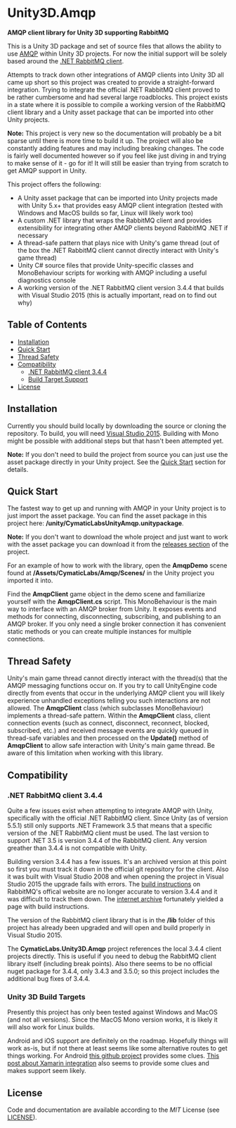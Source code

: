 # Unity3D.Amqp
**AMQP client library for Unity 3D supporting RabbitMQ**

This is a Unity 3D package and set of source files that allows the ability to use [AMQP](http://www.amqp.org/) within Unity 3D projects. For now the initial support will be solely based around the [.NET RabbitMQ client](http://www.rabbitmq.com/dotnet.html).

Attempts to track down other integrations of AMQP clients into Unity 3D all came up short so this project was created to provide a straight-forward integration. Trying to integrate the official .NET RabbitMQ client proved to be rather cumbersome and had several large roadblocks. This project exists in a state where it is possible to compile a working version of the RabbitMQ client library and a Unity asset package that can be imported into other Unity projects.

**Note:** This project is very new so the documentation will probably be a bit sparse until there is more time to build it up. The project will also be constantly adding features and may including breaking changes. The code is fairly well documented however so if you feel like just diving in and trying to make sense of it - go for it! It will still be easier than trying from scratch to get AMQP support in Unity.

This project offers the following:
* A Unity asset package that can be imported into Unity projects made with Unity 5.x+ that provides easy AMQP client integration (tested with Windows and MacOS builds so far, Linux will likely work too)
* A custom .NET library that wraps the RabbitMQ client and provides extensibility for integrating other AMQP clients beyond RabbitMQ .NET if necessary
* A thread-safe pattern that plays nice with Unity's game thread (out of the box the .NET RabbitMQ client cannot directly interact with Unity's game thread)
* Unity C# source files that provide Unity-specific classes and MonoBehaviour scripts for working with AMQP including a useful diagnostics console
* A working version of the .NET RabbitMQ client version 3.4.4 that builds with Visual Studio 2015 (this is actually important, read on to find out why)

## Table of Contents

- [Installation](#installation)
- [Quick Start](#quick-start)
- [Thread Safety](#thread-safety)
- [Compatibility](#compatibility)
  - [.NET RabbitMQ client 3.4.4](#net-rabbitmq-client-344)
  - [Build Target Support](#unity-3d-build-targets)
- [License](#license)

## Installation

Currently you should build locally by downloading the source or cloning the repository. To build, you will need [Visual Studio 2015](https://www.visualstudio.com/downloads/). Building with Mono might be possible with additional steps but that hasn't been attempted yet.

**Note:** If you don't need to build the project from source you can just use the asset package directly in your Unity project. See the [Quick Start](#quick-start) section for details.

## Quick Start

The fastest way to get up and running with AMQP in your Unity project is to just import the asset package. You can find the asset package in this project here: **/unity/CymaticLabsUnityAmqp.unitypackage**.

**Note:** If you don't want to download the whole project and just want to work with the asset package you can download it from the [releases section](https://github.com/CymaticLabs/Unity3D.Amqp/releases) of the project.

For an example of how to work with the library, open the **AmqpDemo** scene found at **/Assets/CymaticLabs/Amqp/Scenes/** in the Unity project you imported it into.

Find the **AmqpClient** game object in the demo scene and familiarize yourself with the **AmqpClient.cs** script. This MonoBehaviour is the main way to interface with an AMQP broker from Unity. It exposes events and methods for connecting, disconnecting, subscribing, and publishing to an AMQP broker. If you only need a single broker connection it has convenient static methods or you can create multiple instances for multiple connections.

## Thread Safety

Unity's main game thread cannot directly interact with the thread(s) that the AMQP messaging functions occur on. If you try to call UnityEngine code directly from events that occur in the underlying AMQP client you will likely experience unhandled exceptions telling you such interactions are not allowed. The **AmqpClient** class (which subclasses MonoBehaviour) implements a thread-safe pattern. Within the **AmqpClient** class, client connection events (such as connect, disconnect, reconnect, blocked, subscribed, etc.) and received message events are quickly queued in thread-safe variables and then processed on the **Update()** method of **AmqpClient** to allow safe interaction with Unity's main game thread. Be aware of this limitation when working with this library.

## Compatibility

### .NET RabbitMQ client 3.4.4

Quite a few issues exist when attempting to integrate AMQP with Unity, specifically with the official .NET RabbitMQ client. Since Unity  (as of version 5.5.1) still only supports .NET Framework 3.5 that means that a specific version of the .NET RabbitMQ client must be used. The last version to support .NET 3.5 is version 3.4.4 of the RabbitMQ client. Any version greather than 3.4.4 is not compatible with Unity.

Building version 3.4.4 has a few issues. It's an archived version at this point so first you must track it down in the official git repository for the client. Also it was built with Visual Studio 2008 and when opening the project in Visual Studio 2015 the upgrade fails with errors. The [build instructions](http://www.rabbitmq.com/build-dotnet-client.html) on RabbitMQ's offical website are no longer accurate to version 3.4.4 and it was difficult to track them down. The [internet archive](https://archive.org/) fortunately yielded a page with build instructions.

The version of the RabbitMQ client library that is in the **/lib** folder of this project has already been upgraded and will open and build properly in Visual Studio 2015.

The **CymaticLabs.Unity3D.Amqp** project references the local 3.4.4 client projects directly. This is useful if you need to debug the RabbitMQ client library itself (including break points). Also there seems to be no official nuget package for 3.4.4, only 3.4.3 and 3.5.0; so this project includes the additional bug fixes of 3.4.4.

### Unity 3D Build Targets

Presently this project has only been tested against Windows and MacOS (and not all versions). Since the MacOS Mono version works, it is likely it will also work for Linux builds.

Android and iOS support are definitely on the roadmap. Hopefully things will work as-is, but if not there at least seems like some alternative routes to get things working. For Android [this github project](https://github.com/codeMonkeyWang/Unity-RabbitMQ) provides some clues. [This post about Xamarin integration](https://forums.xamarin.com/discussion/49858/using-rabbitmq-amqp-with-xamarin-forms) also seems to provide some clues and makes support seem likely.

## License

Code and documentation are available according to the *MIT* License (see [LICENSE](https://github.com/CymaticLabs/Unity3D.Amqp/blob/master/LICENSE)).
